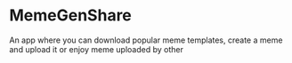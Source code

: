 # MemeGenShare
An app where you can download popular meme templates, create a meme and upload it or enjoy meme uploaded by other
